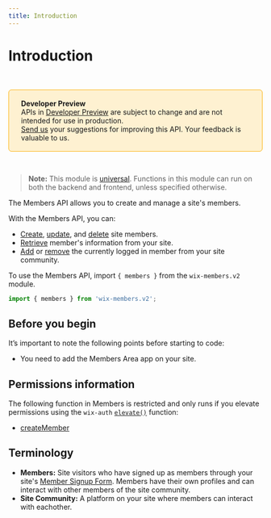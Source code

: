 ```yaml
---
title: Introduction
---
```


# Introduction

&nbsp;

<div style="background-color: #FEF1D1; padding: 18px 24px; border-radius: 6px; border: 1px solid #FDB10C; box-sizing: border-box; display: inline-block">
    <b>Developer Preview</b>
    <br/>
    <span>APIs in <a href="https://www.wix.com/velo/reference/api-overview/developer-preview">Developer Preview</a> are subject to change and are not intended for use in production.<br/><a href="mailto:velo-preview-feedback@wix.com">Send us</a> your suggestions for improving this API. Your feedback is valuable to us.</span>
</div>  

&nbsp;

> **Note:** This module is [universal](/api-overview/api-versions#universal-modules). Functions in this module can run on both the backend and frontend, unless specified otherwise.


The Members API allows you to create and manage a site's members.

With the Members API, you can:
- [Create](wix-members-v2/members/createmember), [update](wix-members-v2/members/updatemember), and [delete](wix-members-v2/members/deletemember) site members.
- [Retrieve](wix-members-v2/members/querymembers) member's information from your site.
- [Add](wix-members-v2/members/joincommunity) or [remove](wix-members-v2/members/leavecommunity) the currently logged in member from your site community. 

To use the Members API, import `{ members }` from the `wix-members.v2` module. 

```javascript
import { members } from 'wix-members.v2';
```

## Before you begin

It’s important to note the following points before starting to code:
- You need to add the Members Area app on your site. 

## Permissions information

The following function in Members is restricted and only runs if you elevate permissions
using the `wix-auth` [`elevate()`](https://www.wix.com/velo/reference/wix-auth/elevate)
function:
- [createMember](wix-members-v2/members/createmember)


## Terminology

- **Members:** Site visitors who have signed up as members through your site's [Member Signup Form](https://support.wix.com/en/article/about-the-member-signup-form). Members have their own profiles and can interact with other members of the site community.
- **Site Community:** A platform on your site where members can interact with eachother. 
